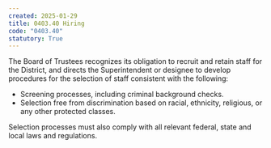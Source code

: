 ```yaml
---
created: 2025-01-29
title: 0403.40 Hiring
code: "0403.40"
statutory: True
---
```


The Board of Trustees recognizes its obligation to recruit and retain staff for the District, and directs the Superintendent or designee to develop procedures for the selection of staff consistent with the following:

- Screening processes, including criminal background checks.
- Selection free from discrimination based on racial, ethnicity, religious, or any other protected classes.

Selection processes must also comply with all relevant federal, state and local laws and regulations.
